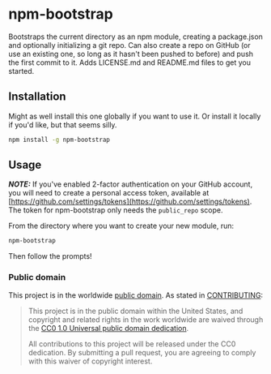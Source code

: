 # npm-bootstrap

Bootstraps the current directory as an npm module, creating a package.json and optionally initializing a git repo.  Can also create a repo on GitHub (or use an existing one, so long as it hasn't been pushed to before) and push the first commit to it.  Adds LICENSE.md and README.md files to get you started.

## Installation

Might as well install this one globally if you want to use it.  Or install it locally if you'd like, but that seems silly.

```bash
npm install -g npm-bootstrap
```

## Usage

***NOTE:***  If you've enabled 2-factor authentication on your GitHub account, you will need to create a personal access token, available at [https://github.com/settings/tokens](https://github.com/settings/tokens).  The token for npm-bootstrap only needs the `public_repo` scope.

From the directory where you want to create your new module, run:

```bash
npm-bootstrap
```

Then follow the prompts!

### Public domain

This project is in the worldwide [public domain](LICENSE.md). As stated in [CONTRIBUTING](CONTRIBUTING.md):

> This project is in the public domain within the United States, and copyright and related rights in the work worldwide are waived through the [CC0 1.0 Universal public domain dedication](https://creativecommons.org/publicdomain/zero/1.0/).
>
> All contributions to this project will be released under the CC0 dedication. By submitting a pull request, you are agreeing to comply with this waiver of copyright interest.
